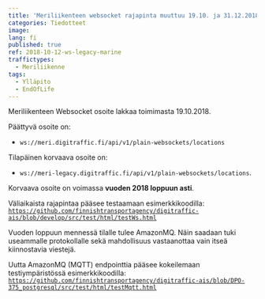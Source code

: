```yaml
---
title: 'Meriliikenteen websocket rajapinta muuttuu 19.10. ja 31.12.2018'
categories: Tiedotteet
image: 
lang: fi
published: true
ref: 2018-10-12-ws-legacy-marine
traffictypes:
  - Meriliikenne
tags:
  - Ylläpito
  - EndOfLife
---
```

Meriliikenteen Websocket osoite lakkaa toimimasta 19.10.2018.

Päättyvä osoite on:
* `ws://meri.digitraffic.fi/api/v1/plain-websockets/locations`

Tilapäinen korvaava osoite on:
* `ws://meri-legacy.digitraffic.fi/api/v1/plain-websockets/locations`.

Korvaava osoite on voimassa **vuoden 2018 loppuun asti**.

Väliaikaista rajapintaa pääsee testaamaan esimerkkikoodilla:
[```https://github.com/finnishtransportagency/digitraffic-ais/blob/develop/src/test/html/testWs.html```](https://github.com/finnishtransportagency/digitraffic-ais/blob/develop/src/test/html/testWs.html)

Vuoden loppuun mennessä tilalle tulee AmazonMQ.  Näin saadaan tuki useammalle protokollalle sekä mahdollisuus vastaanottaa vain itseä kiinnostavia viestejä.

Uutta AmazonMQ (MQTT) endpointtia pääsee kokeilemaan testiympäristössä esimerkkikoodilla:
[```https://github.com/finnishtransportagency/digitraffic-ais/blob/DPO-375_postgresql/src/test/html/testMqtt.html```](https://github.com/finnishtransportagency/digitraffic-ais/blob/DPO-375_postgresql/src/test/html/testMqtt.html)


